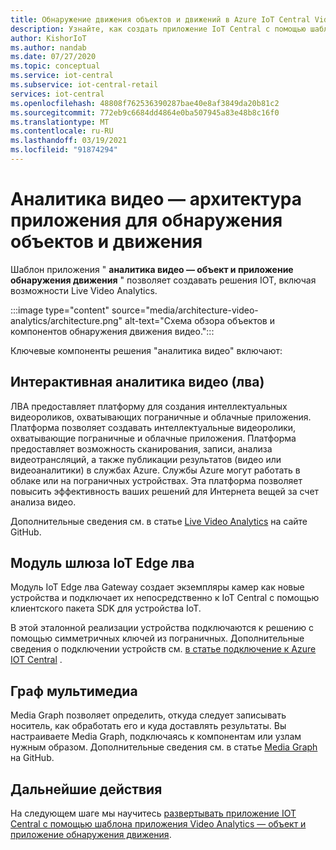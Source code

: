 ```yaml
---
title: Обнаружение движения объектов и движений в Azure IoT Central Video Analytics | Документация Майкрософт
description: Узнайте, как создать приложение IoT Central с помощью шаблона приложения "аналитика видео — объект и приложение обнаружения движения" в IoT Central. Этот шаблон использует Live Video Analytics и подключенные камеры.
author: KishorIoT
ms.author: nandab
ms.date: 07/27/2020
ms.topic: conceptual
ms.service: iot-central
ms.subservice: iot-central-retail
services: iot-central
ms.openlocfilehash: 48808f762536390287bae40e8af3849da20b81c2
ms.sourcegitcommit: 772eb9c6684dd4864e0ba507945a83e48b8c16f0
ms.translationtype: MT
ms.contentlocale: ru-RU
ms.lasthandoff: 03/19/2021
ms.locfileid: "91874294"
---
```

# <a name="video-analytics---object-and-motion-detection-application-architecture"></a>Аналитика видео — архитектура приложения для обнаружения объектов и движения

Шаблон приложения " **аналитика видео — объект и приложение обнаружения движения** " позволяет создавать решения IOT, включая возможности Live Video Analytics.

:::image type="content" source="media/architecture-video-analytics/architecture.png" alt-text="Схема обзора объектов и компонентов обнаружения движения видео.":::

Ключевые компоненты решения "аналитика видео" включают:

## <a name="live-video-analytics-lva"></a>Интерактивная аналитика видео (лва)

ЛВА предоставляет платформу для создания интеллектуальных видеороликов, охватывающих пограничные и облачные приложения. Платформа позволяет создавать интеллектуальные видеоролики, охватывающие пограничные и облачные приложения. Платформа предоставляет возможность сканирования, записи, анализа видеотрансляций, а также публикации результатов (видео или видеоаналитики) в службах Azure. Службы Azure могут работать в облаке или на пограничных устройствах. Эта платформа позволяет повысить эффективность ваших решений для Интернета вещей за счет анализа видео.

Дополнительные сведения см. в статье [Live Video Analytics](https://github.com/Azure/live-video-analytics) на сайте GitHub.

## <a name="iot-edge-lva-gateway-module"></a>Модуль шлюза IoT Edge лва

Модуль IoT Edge лва Gateway создает экземпляры камер как новые устройства и подключает их непосредственно к IoT Central с помощью клиентского пакета SDK для устройства IoT.

В этой эталонной реализации устройства подключаются к решению с помощью симметричных ключей из пограничных. Дополнительные сведения о подключении устройств см. [в статье подключение к Azure IOT Central](../core/concepts-get-connected.md) .

## <a name="media-graph"></a>Граф мультимедиа

Media Graph позволяет определить, откуда следует записывать носитель, как обработать его и куда доставлять результаты. Вы настраиваете Media Graph, подключаясь к компонентам или узлам нужным образом. Дополнительные сведения см. в статье [Media Graph](https://github.com/Azure/live-video-analytics/tree/master/MediaGraph) на GitHub.

## <a name="next-steps"></a>Дальнейшие действия

На следующем шаге мы научитесь [развертывать приложение IOT Central с помощью шаблона приложения Video Analytics — объект и приложение обнаружения движения](tutorial-video-analytics-deploy.md).
